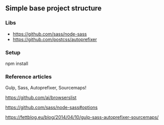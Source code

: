 ## Simple base project structure

### Libs

* https://github.com/sass/node-sass
* https://github.com/postcss/autoprefixer

### Setup

npm install

### Reference articles

Gulp, Sass, Autoprefixer, Sourcemaps!

https://github.com/ai/browserslist

https://github.com/sass/node-sass#options

https://fettblog.eu/blog/2014/04/10/gulp-sass-autoprefixer-sourcemaps/